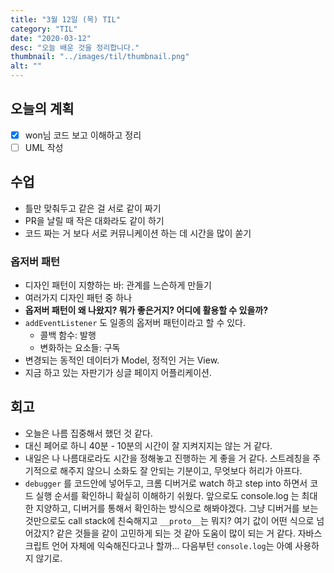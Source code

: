 ```yaml
---
title: "3월 12일 (목) TIL"
category: "TIL"
date: "2020-03-12"
desc: "오늘 배운 것을 정리합니다."
thumbnail: "../images/til/thumbnail.png"
alt: ""
---
```


## 오늘의 계획

- [x] won님 코드 보고 이해하고 정리
- [ ] UML 작성

## 수업

- 틀만 맞춰두고 같은 걸 서로 같이 짜기
- PR을 날릴 때 작은 대화라도 같이 하기
- 코드 짜는 거 보다 서로 커뮤니케이션 하는 데 시간을 많이 쏟기

### 옵저버 패턴

- 디자인 패턴이 지향하는 바: 관계를 느슨하게 만들기
- 여러가지 디자인 패턴 중 하나
- **옵저버 패턴이 왜 나왔지? 뭐가 좋은거지? 어디에 활용할 수 있을까?**
- `addEventListener` 도 일종의 옵저버 패턴이라고 할 수 있다.
  - 콜백 함수: 발행
  - 변화하는 요소들: 구독
- 변경되는 동적인 데이터가 Model, 정적인 거는 View.
- 지금 하고 있는 자판기가 싱글 페이지 어플리케이션.

## 회고

- 오늘은 나름 집중해서 했던 것 같다.
- 대신 페어로 하니 40분 - 10분의 시간이 잘 지켜지지는 않는 거 같다.
- 내일은 나 나름대로라도 시간을 정해놓고 진행하는 게 좋을 거 같다. 스트레칭을 주기적으로 해주지 않으니 소화도 잘 안되는 기분이고, 무엇보다 허리가 아프다.
- `debugger` 를 코드안에 넣어두고, 크롬 디버거로 watch 하고 step into 하면서 코드 실행 순서를 확인하니 확실히 이해하기 쉬웠다. 앞으로도 console.log 는 최대한 지양하고, 디버거를 통해서 확인하는 방식으로 해봐야겠다. 그냥 디버거를 보는 것만으로도 call stack에 친숙해지고 `__proto__`는 뭐지? 여기 값이 어떤 식으로 넘어갔지? 같은 것들을 같이 고민하게 되는 것 같아 도움이 많이 되는 거 같다. 자바스크립트 언어 자체에 익숙해진다고나 할까... 다음부턴 `console.log`는 아예 사용하지 않기로.
